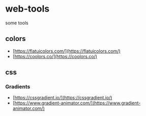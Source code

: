 # web-tools
some tools

## colors
- [https://flatuicolors.com/](https://flatuicolors.com/)
- [https://coolors.co/](https://coolors.co/)

## css

### Gradients
- [https://cssgradient.io/](https://cssgradient.io/)
- [https://www.gradient-animator.com/](https://www.gradient-animator.com/)
